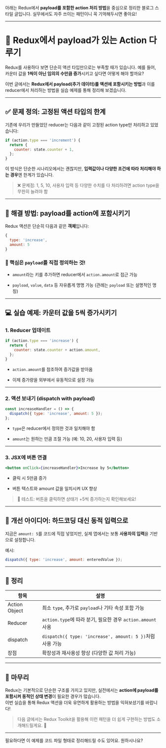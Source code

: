 아래는 Redux에서 **payload를 포함한 action 처리 방법**을 중심으로 정리한 블로그 스타일 글입니다. 실무에서도 자주 쓰이는 패턴이니 꼭 기억해두시면 좋아요!

---

# 🚀 Redux에서 payload가 있는 Action 다루기

Redux를 사용하다 보면 단순히 액션 타입만으로는 부족할 때가 있습니다. 예를 들어, 카운터 값을 **1씩이 아닌 임의의 수만큼 증가**시키고 싶다면 어떻게 해야 할까요?

이번 글에서는 **Redux에서 payload(추가 데이터)를 액션에 포함시키는 방법**과 이를 reducer에서 처리하는 방법을 실습 예제를 통해 정리해 보겠습니다.

---

## ✅ 문제 정의: 고정된 액션 타입의 한계

기존에 우리가 만들었던 reducer는 다음과 같이 고정된 action type만 처리하고 있었습니다:

```js
if (action.type === 'increment') {
  return {
    counter: state.counter + 1,
  };
}
```

이 방식은 단순한 시나리오에서는 괜찮지만, **입력값이나 다양한 조건에 따라 처리해야 하는 경우**엔 한계가 있습니다.

> ❌ 문제점: 1, 5, 10, 사용자 입력 등 다양한 수치를 다 처리하려면 action type을 무한히 늘려야 함

---

## 🧩 해결 방법: payload를 action에 포함시키기

Redux 액션은 단순히 다음과 같은 **객체**입니다:

```js
{
  type: 'increase',
  amount: 5
}
```

### 🎯 핵심은 `payload`를 직접 정의하는 것!

- `amount`라는 키를 추가하면 reducer에서 `action.amount`로 접근 가능
    
- `payload`, `value`, `data` 등 자유롭게 명명 가능 (관례는 `payload` 또는 설명적인 명칭)
    

---

## 💻 실습 예제: 카운터 값을 5씩 증가시키기

### 1. Reducer 업데이트

```js
if (action.type === 'increase') {
  return {
    counter: state.counter + action.amount,
  };
}
```

- `action.amount`를 참조하여 증가값을 받아옴
    
- 이제 증가량을 외부에서 유동적으로 설정 가능
    

---

### 2. 액션 보내기 (dispatch with payload)

```js
const increaseHandler = () => {
  dispatch({ type: 'increase', amount: 5 });
};
```

- `type`은 reducer에서 정의한 것과 일치해야 함
    
- `amount`는 원하는 만큼 조절 가능 (예: 10, 20, 사용자 입력 등)
    

---

### 3. JSX에 버튼 연결

```jsx
<button onClick={increaseHandler}>Increase by 5</button>
```

- 클릭 시 5만큼 증가
    
- 버튼 텍스트와 amount 값을 일치시켜 UX 향상
    

> 🧪 테스트: 버튼을 클릭하면 상태가 +5씩 증가하는지 확인해보세요!

---

## 🔄 개선 아이디어: 하드코딩 대신 동적 입력으로

지금은 `amount: 5`를 코드에 직접 넣었지만, 실제 앱에서는 보통 **사용자의 입력**을 기반으로 설정합니다.

예시:

```js
dispatch({ type: 'increase', amount: enteredValue });
```

---

## 📌 정리

|항목|설명|
|---|---|
|Action Object|최소 `type`, 추가로 `payload`나 기타 속성 포함 가능|
|Reducer|`action.type`에 따라 분기, 필요한 경우 `action.amount` 사용|
|dispatch|`dispatch({ type: 'increase', amount: 5 })`처럼 사용 가능|
|장점|확장성과 재사용성 향상 (다양한 값 처리 가능)|

---

## 🧠 마무리

Redux는 기본적으로 단순한 구조를 가지고 있지만, 실전에서는 **action에 payload를 포함시켜 동적인 상태 변경**이 필요한 경우가 많습니다.  
이번 실습을 통해 Redux 액션을 더욱 유연하게 활용하는 방법을 익혀보셨기를 바랍니다!

> 다음 글에서는 Redux Toolkit을 활용해 이런 패턴을 더 쉽게 구현하는 방법도 소개해드릴게요. 🙌

---

필요하다면 이 예제를 코드 파일 형태로 정리해드릴 수도 있어요. 원하시나요?



